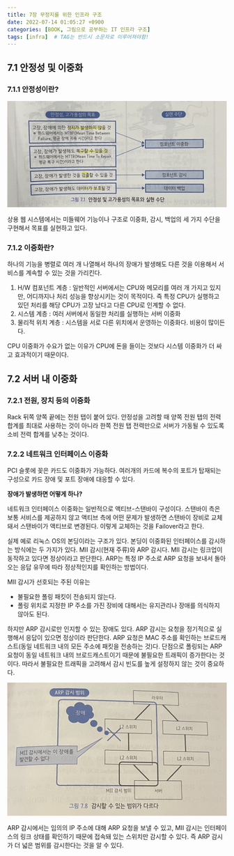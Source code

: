 ```yaml
---
title: 7장 무정지를 위한 인프라 구조
date: 2022-07-14 01:05:27 +0900
categories: [BOOK, 그림으로 공부하는 IT 인프라 구조]
tags: [infra]  # TAG는 반드시 소문자로 이루어져야함!
---
```


## 7.1 안정성 및 이중화
### 7.1.1 안정성이란?
<img src="/assets/img/posting_img/book/그림%20IT%20인프라/안정성고가용성.jpeg" width="700px">

상용 웹 시스템에서는 미들웨어 기능이나 구조로 이중화, 감시, 백업의 세 가지 수단을 구현해서 목표를 실현하고 있다.

### 7.1.2 이중화란?
하나의 기능을 병렬로 여러 개 나열해서 하나의 장애가 발생해도 다른 것을 이용해서 서비스를 계속할 수 있는 것을 가리킨다.

1. H/W 컴포넌트 계층 : 일반적인 서버에서는 CPU와 메모리를 여러 개 가지고 있지만, 어디까지나 처리 성능을 향상시키는 것이 목적이다. 즉 특정 CPU가 실행하고 있던 처리를 해당 CPU가 고장 났다고 다른 CPU로 인계할 수 없다.
2. 시스템 계층 : 여러 서버에서 동일한 처리를 실행하는 서버 이중화
3. 물리적 위치 계층 : 시스템을 서로 다른 위치에서 운영하는 이중화다. 비용이 많이든다.

CPU 이중화가 수요가 없는 이유가 CPU에 돈을 들이는 것보다 시스템 이중화가 더 싸고 효과적이기 때문이다.

## 7.2 서버 내 이중화
### 7.2.1 전원, 장치 등의 이중화
Rack 뒤쪽 양쪽 끝에는 전원 탭이 붙어 있다. 안정성을 고려할 때 양쪽 전원 탭의 전력 합계를 최대로 사용하는 것이 아니라 한쪽 전원 탭 전력만으로 서버가 가동될 수 있도록 소비 전력 합계를 낮추는 것이다.

### 7.2.2 네트워크 인터페이스 이중화
PCI 슬롯에 꽂은 카드도 이중화가 가능하다. 여러개의 카드에 복수의 포트가 탑재되는 구성으로 카드 장애 및 포트 장애에 대응할 수 있다.

__장애가 발생하면 어떻게 하나?__

네트워크 인터페이스 이중화는 일반적으로 액티브-스탠바이 구성이다. 스탠바이 측은 보통 서비스를 제공하지 않고 액티브 측에 어떤 문제가 발생하면 스탠바이 장비로 교체돼서 스탠바이가 액티브로 변경된다. 이렇게 교체하는 것을 Failover라고 한다.

실제 예로 리눅스 OS의 본딩이라는 구조가 있다. 본딩이 이중화된 인터페이스를 감시하는 방식에는 두 가지가 있다. MII 감시(현재 주류)와 ARP 감시다. MII 감시는 링크업이 동작하고 있다면 정상이라고 판단한다.
ARP는 특정 IP 주소로 ARP 요청을 보내서 돌아오는 응답 유무에 따라 정상적인지를 확인하는 방법이다.

MII 감시가 선호되는 주된 이유는
* 불필요한 폴링 패킷이 전송되지 않는다.
* 폴링 위치로 지정한 IP 주소를 가진 장비에 대해서는 유지관리나 장애를 의식하지 않아도 된다.

하지만 ARP 감시로만 인지할 수 있는 장애도 있다. ARP 감시는 요청을 정기적으로 실행해서 응답이 있으면 정상이라 판단한다. ARP 요청은 MAC 주소를 확인하는 브로드캐스트(동일 네트워크 내의 모든 주소에 패킷을 전송하는 것)다.
단점으로 폴링되는 ARP 요청이 동일 네트워크 내의 브로드캐스트이기 때문에 불필요한 트래픽이 증가한다는 것이다. 따라서 불필요한 트래픽을 고려해서 감시 빈도를 높게 설정하지 않는 것이 중요하다.

<img src="/assets/img/posting_img/book/그림%20IT%20인프라/감시범위.jpeg" width="700px">

ARP 감시에서는 임의의 IP 주소에 대해 ARP 요청을 보낼 수 있고, MII 감시는 인터페이스의 링크 상태를 확인하기 때문에 접속돼 있는 스위치만 감시할 수 있다. 즉 ARP 감시가 더 넓은 범위를 감시한다는 것을 알 수 있다.
